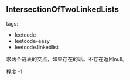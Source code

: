 ## IntersectionOfTwoLinkedLists

tags: 
- leetcode 
- leetcode-easy
- leetcode.linkedlist


求两个链表的交点，如果存在的话。不存在返回null。


程度 -1
